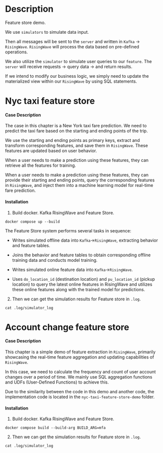 # Description

Feature store demo.

We use `simulators` to simulate data input.

Then all messages will be sent to the `server` and written in `Kafka` -> `RisingWave`. `RisingWave` will process the data based on pre-defined operations.

We also utilize the `simulator` to simulate user queries to our `feature`. The `server` will receive requests -> query data -> and return results.

If we intend to modify our business logic, we simply need to update the materialized view within our `RisingWave` by using SQL statements.

# Nyc taxi feature store
#### Case Description

The case in this chapter is a New York taxi fare prediction. We need to predict the taxi fare based on the starting and ending points of the trip.

We use the starting and ending points as primary keys, extract and transform corresponding features, and save them in `RisingWave`. These features are updated based on user behavior.

When a user needs to make a prediction using these features, they can retrieve all the features for training.

When a user needs to make a prediction using these features, they can provide their starting and ending points, query the corresponding features in `RisingWave`, and inject them into a machine learning model for real-time fare prediction.

#### Installation

1. Build docker. Kafka RisingWave and Feature Store.

```docker compose up --build```


The Feature Store system performs several tasks in sequence:

- Writes simulated offline data into `Kafka`→`RisingWave`, extracting behavior and feature tables.

- Joins the behavior and feature tables to obtain corresponding offline training data and conducts model training.

- Writes simulated online feature data into `Kafka`→`RisingWave`.

- Uses `do_location_id` (destination location) and `pu_location_id` (pickup location) to query the latest online features in RisingWave and utilizes these online features along with the trained model for predictions.

2. Then we can get the simulation results for Feature store in `.log`.

```cat .log/simulator_log```

# Account change feature store
#### Case Description

This chapter is a simple demo of feature extraction in `RisingWave`, primarily showcasing the real-time feature aggregation and updating capabilities of `RisingWave`. 

In this case, we need to calculate the frequency and count of user account changes over a period of time. We mainly use SQL aggregation functions and UDFs (User-Defined Functions) to achieve this.

Due to the similarity between the code in this demo and another code, the implementation code is located in the `nyc-taxi-feature-store-demo` folder.

#### Installation

1. Build docker. Kafka RisingWave and Feature Store.

```docker compose build --build-arg BUILD_ARG=mfa```

2. Then we can get the simulation results for Feature store in `.log`.

```cat .log/simulator_log```